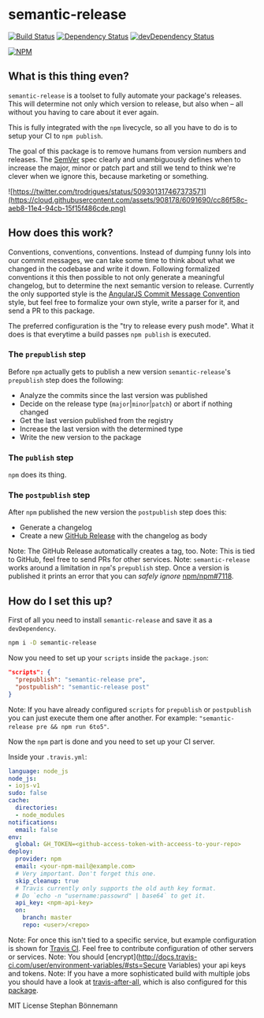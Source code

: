 # semantic-release
[![Build Status](https://travis-ci.org/boennemann/semantic-release.svg)](https://travis-ci.org/boennemann/semantic-release)
[![Dependency Status](https://david-dm.org/boennemann/semantic-release.svg)](https://david-dm.org/boennemann/semantic-release)
[![devDependency Status](https://david-dm.org/boennemann/semantic-release/dev-status.svg)](https://david-dm.org/boennemann/semantic-release#info=devDependencies)

[![NPM](https://nodei.co/npm/semantic-release.png?downloads=true&downloadRank=true&stars=true)](https://nodei.co/npm/semantic-release/)

## What is this thing even?

`semantic-release` is a toolset to fully automate your package's releases. This will determine not only which version to release, but also when – all without you having to care about it ever again.

This is fully integrated with the `npm` livecycle, so all you have to do is to setup your CI to `npm publish`.

The goal of this package is to remove humans from version numbers and releases. The [SemVer](http://semver.org/) spec clearly and unambiguously defines when to increase the major, minor or patch part and still we tend to think we're clever when we ignore this, because marketing or something.

![https://twitter.com/trodrigues/status/509301317467373571](https://cloud.githubusercontent.com/assets/908178/6091690/cc86f58c-aeb8-11e4-94cb-15f15f486cde.png)

## How does this work?

Conventions, conventions, conventions. Instead of dumping funny lols into our commit messages, we can take some time to think about what we changed in the codebase and write it down. Following formalized conventions it this then possible to not only generate a meaningful changelog, but to determine the next semantic version to release. Currently the only supported style is the [AngularJS Commit Message Convention](https://docs.google.com/document/d/1QrDFcIiPjSLDn3EL15IJygNPiHORgU1_OOAqWjiDU5Y/edit) style, but feel free to formalize your own style, write a parser for it, and send a PR to this package. 

The preferred configuration is the "try to release every push mode". What it does is that everytime a build passes `npm publish` is executed. 

### The `prepublish` step

Before `npm` actually gets to publish a new version `semantic-release`'s `prepublish` step does the following:

- Analyze the commits since the last version was published
- Decide on the release type (`major`|`minor`|`patch`) or abort if nothing changed
- Get the last version published from the registry
- Increase the last version with the determined type
- Write the new version to the package

### The `publish` step

`npm` does its thing.

### The `postpublish` step

After `npm` published the new version the `postpublish` step does this:

- Generate a changelog
- Create a new [GitHub Release](https://help.github.com/articles/about-releases/) with the changelog as body

Note: The GitHub Release automatically creates a tag, too.
Note: This is tied to GitHub, feel free to send PRs for other services.
Note: `semantic-release` works around a limitation in `npm`'s `prepublish` step. Once a version is published it prints an error that you can *safely ignore* [npm/npm#7118](https://github.com/npm/npm/issues/7118).

## How do I set this up?

First of all you need to install `semantic-release` and save it as a `devDependency`.

```bash
npm i -D semantic-release
```

Now you need to set up your `scripts` inside the `package.json`:

```json
"scripts": {
  "prepublish": "semantic-release pre",
  "postpublish": "semantic-release post"
}
```

Note: If you have already configured `scripts` for `prepublish` or `postpublish` you can just execute them one after another. For example: `"semantic-release pre && npm run 6to5"`.

Now the `npm` part is done and you need to set up your CI server.

Inside your `.travis.yml`:
```yml 
language: node_js
node_js:
- iojs-v1
sudo: false
cache:
  directories:
  - node_modules
notifications:
  email: false
env:
  global: GH_TOKEN=<github-access-token-with-acceess-to-your-repo>
deploy:
  provider: npm
  email: <your-npm-mail@example.com>
  # Very important. Don't forget this one.
  skip_cleanup: true
  # Travis currently only supports the old auth key format.
  # Do `echo -n "username:passowrd" | base64` to get it.
  api_key: <npm-api-key>
  on:
    branch: master
    repo: <user>/<repo>
```
Note: For once this isn't tied to a specific service, but example configuration is shown for [Travis CI](https://travis-ci.org/). Feel free to contribute configuration of other servers or services.
Note: You should [encrypt](http://docs.travis-ci.com/user/environment-variables/#sts=Secure Variables) your api keys and tokens.
Note: If you have a more sophisticated build with multiple jobs you should have a look at [travis-after-all](https://github.com/dmakhno/travis_after_all), which is also configured for this [package](.travis.yml).

MIT License
Stephan Bönnemann
